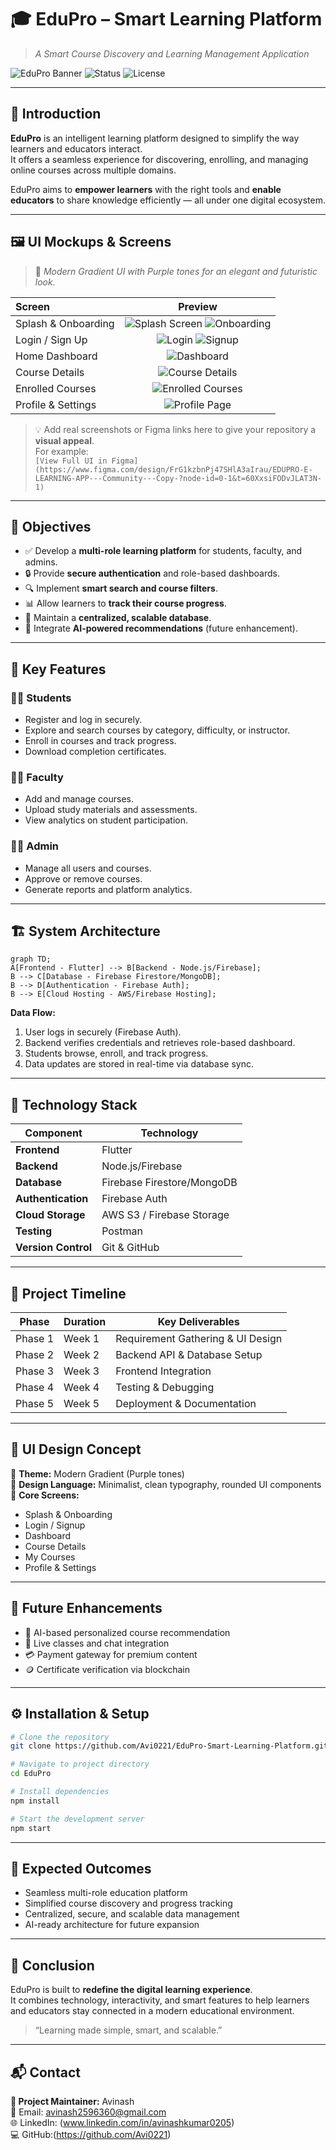 # 🎓 EduPro – Smart Learning Platform  
> _A Smart Course Discovery and Learning Management Application_

![EduPro Banner](https://www.figma.com/design/HYaz3MO7q3qw1tKpJ3Hacx/EDUPRO-E-LEARNING-APP---Community-?node-id=1-18&t=MO95F9otJWH1m6Ki-1)
![Status](https://img.shields.io/badge/Status-Development-blue?style=for-the-badge)
![License](https://img.shields.io/badge/License-MIT-green?style=for-the-badge)

---

## 🌟 Introduction

**EduPro** is an intelligent learning platform designed to simplify the way learners and educators interact.  
It offers a seamless experience for discovering, enrolling, and managing online courses across multiple domains.

EduPro aims to **empower learners** with the right tools and **enable educators** to share knowledge efficiently — all under one digital ecosystem.

---

## 🖼️ UI Mockups & Screens

> 🧠 _Modern Gradient UI with Purple tones for an elegant and futuristic look._

| Screen | Preview |
|:-------|:--------:|
| Splash & Onboarding | ![Splash Screen](https://www.figma.com/design/HYaz3MO7q3qw1tKpJ3Hacx/EDUPRO-E-LEARNING-APP---Community-?node-id=1-18&t=MO95F9otJWH1m6Ki-1) ![Onboarding](https://www.figma.com/design/HYaz3MO7q3qw1tKpJ3Hacx/EDUPRO-E-LEARNING-APP---Community-?node-id=0-1&t=MO95F9otJWH1m6Ki-1) |
| Login / Sign Up | ![Login](https://www.figma.com/design/HYaz3MO7q3qw1tKpJ3Hacx/EDUPRO-E-LEARNING-APP---Community-?node-id=1-263&t=MO95F9otJWH1m6Ki-1) ![Signup](https://www.figma.com/design/HYaz3MO7q3qw1tKpJ3Hacx/EDUPRO-E-LEARNING-APP---Community-?node-id=0-1&t=MO95F9otJWH1m6Ki-1) |
| Home Dashboard | ![Dashboard](https://www.figma.com/design/HYaz3MO7q3qw1tKpJ3Hacx/EDUPRO-E-LEARNING-APP---Community-?node-id=1-725&t=MO95F9otJWH1m6Ki-1) |
| Course Details | ![Course Details](https://www.figma.com/design/HYaz3MO7q3qw1tKpJ3Hacx/EDUPRO-E-LEARNING-APP---Community-?node-id=1-1697&t=MO95F9otJWH1m6Ki-1) |
| Enrolled Courses | ![Enrolled Courses](https://www.figma.com/design/HYaz3MO7q3qw1tKpJ3Hacx/EDUPRO-E-LEARNING-APP---Community-?node-id=1-2749&t=MO95F9otJWH1m6Ki-1) |
| Profile & Settings | ![Profile Page](https://www.figma.com/design/HYaz3MO7q3qw1tKpJ3Hacx/EDUPRO-E-LEARNING-APP---Community-?node-id=1-4103&t=MO95F9otJWH1m6Ki-1) |

> 💡 Add real screenshots or Figma links here to give your repository a **visual appeal**.  
> For example:  
> `[View Full UI in Figma](https://www.figma.com/design/FrG1kzbnPj47SHlA3aIrau/EDUPRO-E-LEARNING-APP---Community---Copy-?node-id=0-1&t=60XxsiFODvJLAT3N-1)`

---

## 🎯 Objectives

- ✅ Develop a **multi-role learning platform** for students, faculty, and admins.  
- 🔒 Provide **secure authentication** and role-based dashboards.  
- 🔍 Implement **smart search and course filters**.  
- 📊 Allow learners to **track their course progress**.  
- 💾 Maintain a **centralized, scalable database**.  
- 🤖 Integrate **AI-powered recommendations** (future enhancement).  

---

## 🚀 Key Features

### 👩‍🎓 Students
- Register and log in securely.  
- Explore and search courses by category, difficulty, or instructor.  
- Enroll in courses and track progress.  
- Download completion certificates.

### 👨‍🏫 Faculty
- Add and manage courses.  
- Upload study materials and assessments.  
- View analytics on student participation.

### 🧑‍💼 Admin
- Manage all users and courses.  
- Approve or remove courses.  
- Generate reports and platform analytics.

---

## 🏗️ System Architecture

```mermaid
graph TD;
A[Frontend - Flutter] --> B[Backend - Node.js/Firebase];
B --> C[Database - Firebase Firestore/MongoDB];
B --> D[Authentication - Firebase Auth];
B --> E[Cloud Hosting - AWS/Firebase Hosting];
```

**Data Flow:**
1. User logs in securely (Firebase Auth).  
2. Backend verifies credentials and retrieves role-based dashboard.  
3. Students browse, enroll, and track progress.  
4. Data updates are stored in real-time via database sync.

---

## 🧠 Technology Stack

| Component | Technology |
|------------|-------------|
| **Frontend** | Flutter  |
| **Backend** | Node.js/Firebase|
| **Database** |  Firebase Firestore/MongoDB |
| **Authentication** | Firebase Auth |
| **Cloud Storage** | AWS S3 / Firebase Storage |
| **Testing** | Postman |
| **Version Control** | Git & GitHub |

---

## 📅 Project Timeline

| Phase | Duration | Key Deliverables |
|--------|-----------|------------------|
| Phase 1 | Week 1 | Requirement Gathering & UI Design |
| Phase 2 | Week 2 | Backend API & Database Setup |
| Phase 3 | Week 3 | Frontend Integration |
| Phase 4 | Week 4 | Testing & Debugging |
| Phase 5 | Week 5 | Deployment & Documentation |

---

## 🌈 UI Design Concept

🎨 **Theme:** Modern Gradient (Purple tones)  
📱 **Design Language:** Minimalist, clean typography, rounded UI components  
🧩 **Core Screens:**  
- Splash & Onboarding  
- Login / Signup  
- Dashboard  
- Course Details  
- My Courses  
- Profile & Settings  

---

## 🔮 Future Enhancements

- 🤖 AI-based personalized course recommendation  
- 💬 Live classes and chat integration  
- 💳 Payment gateway for premium content  
- 🪙 Certificate verification via blockchain  

---

## ⚙️ Installation & Setup

```bash
# Clone the repository
git clone https://github.com/Avi0221/EduPro-Smart-Learning-Platform.git

# Navigate to project directory
cd EduPro

# Install dependencies
npm install

# Start the development server
npm start
```

---

## 🧾 Expected Outcomes

- Seamless multi-role education platform  
- Simplified course discovery and progress tracking  
- Centralized, secure, and scalable data management  
- AI-ready architecture for future expansion  

---

## 🏁 Conclusion

EduPro is built to **redefine the digital learning experience**.  
It combines technology, interactivity, and smart features to help learners and educators stay connected in a modern educational environment.

> “Learning made simple, smart, and scalable.”

---

## 📬 Contact

**👤 Project Maintainer:** Avinash  
📧 Email: avinash2596360@gmail.com  
🌐 LinkedIn: (www.linkedin.com/in/avinashkumar0205)  
💻 GitHub:(https://github.com/Avi0221)